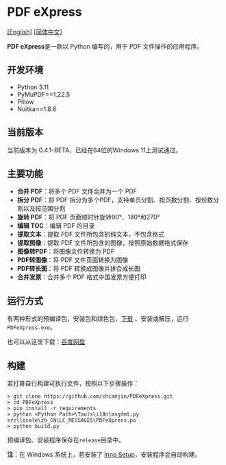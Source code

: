 # PDF eXpress

[[English]](https://github.com/chianjin/PDFeXpress/blob/main/README.md)  [[简体中文]](https://github.com/chianjin/PDFeXpress/blob/main/README.zh_CN.md)

**PDF eXpress**是一款以 Python 编写的，用于 PDF 文件操作的应用程序。

## 开发环境

- Python 3.11
- PyMuPDF==1.22.5
- Pillow
- Nuitka==1.8.6

## 当前版本

当前版本为 0.4.1-BETA，已经在64位的Windows 11上测试通过。

## 主要功能

* **合并 PDF**：将多个 PDF 文件合并为一个 PDF
* **拆分 PDF**：将 PDF 拆分为多个PDF，支持单页分割、按页数分割、按份数分割以及按范围分割
* **旋转 PDF**：将 PDF 页面顺时针旋转90°、180°和270°
* **编辑 TOC**：编辑 PDF 的目录
* **提取文本**：提取 PDF 文件所包含的纯文本，不包含格式
* **提取图像**：提取 PDF 文件所包含的图像，按照原始数据格式保存
* **图像转PDF**：将图像文件转换为 PDF
* **PDF转图像**：将 PDF 文件页面转换为图像
* **PDF转长图**：将 PDF 转换成图像并拼合成长图
* **合并发票**：合并多个 PDF 格式中国发票方便打印

## 运行方式

有两种形式的预编译包，安装包和绿色包，[下载](https://github.com/chianjin/PDFeXpress/releases) 、安装或解压，运行
`PDFeXpress.exe`。

也可以从这里下载：[百度网盘](https://pan.baidu.com/s/14I_0RdbfVqpWORXfgYlEjQ?pwd=i4xb)

## 构建

若打算自行构建可执行文件，按照以下步骤操作：

```shell
> git clone https://github.com/chianjin/PDFeXpress.git
> cd PDFeXpress
> pip install -r requirements
> python <Python Path>\Tools\i18n\msgfmt.py src\locale\zh_CN\LC_MESSAGES\PDFeXpress.po
> python build.py
```

预编译包、安装程序保存在`release`目录中。

**注**：在 Windows 系统上，若安装了 [Inno Setup](https://jrsoftware.org/isinfo.php)，安装程序会自动构建。
